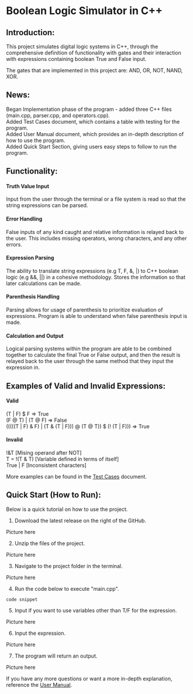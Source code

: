 # **Boolean Logic Simulator in C++**

## Introduction:
This project simulates digital logic systems in C++, through the comprehensive definition of functionality with gates and their interaction with expressions containing boolean True and False input. 

The gates that are implemented in this project are: AND, OR, NOT, NAND, XOR.  

## News:  
Began Implementation phase of the program - added three C++ files (main.cpp, parser.cpp, and operators.cpp).  
Added Test Cases document, which contains a table with testing for the program.  
Added User Manual document, which provides an in-depth description of how to use the program.  
Added Quick Start Section, giving users easy steps to follow to run the program.  

## Functionality:
#### Truth Value Input
Input from the user through the terminal or a file system is read so that the string expressions can be parsed. 

#### Error Handling
False inputs of any kind caught and relative information is relayed back to the user. This includes missing operators, wrong characters, and any other errors. 

#### Expression Parsing
The ability to translate string expressions (e.g T, F, &, |) to C++ boolean logic (e.g &&, ||) in a cohesive methodology. Stores the information so that later calculations can be made. 

#### Parenthesis Handling
Parsing allows for usage of parenthesis to prioritize evaluation of expressions. Program is able to understand when false parenthesis input is made. 

#### Calculation and Output
Logical parsing systems within the program are able to be combined together to calculate the final True or False output, and then the result is relayed back to the user through the same method that they input the expression in. 

## Examples of Valid and Invalid Expressions: 
#### Valid  
(T | F) $ F  =>  True  
(F @ T) | (T @ F)  =>  False  
(((((T | F) & F) | (T & (T | F))) @ (T @ T)) $ (! (T | F)))  =>  True  

#### Invalid  
!&T  [Mising operand after NOT]  
T = !(T & T)  [Variable defined in terms of itself]  
True | F  [Inconsistent characters]  

More examples can be found in the [Test Cases](documentation/TestCases.pdf) document.  

## Quick Start (How to Run): 

Below is a quick tutorial on how to use the project.  

1. Download the latest release on the right of the GitHub.  

Picture here  

2. Unzip the files of the project.  

Picture here  

3. Navigate to the project folder in the terminal.  

Picture here  

4. Run the code below to execute "main.cpp".  

`code snippet`  

5. Input if you want to use variables other than T/F for the expression.  

Picture here  

6. Input the expression.  

Picture here  

7. The program will return an output.  

Picture here  

If you have any more questions or want a more in-depth explanation, reference the [User Manual](documentation/UserManual.pdf).  